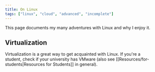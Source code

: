 ```yaml
---
title: On Linux
tags: ["linux", "cloud", "advanced", "incomplete"]
---
```

This page documents my many adventures with Linux and why I enjoy it.

## Virtualization
Virtualization is a great way to get acquainted with Linux. If you're a student, check if your university has VMware (also see [[Resources/for-students|Resources for Students]] in general). 